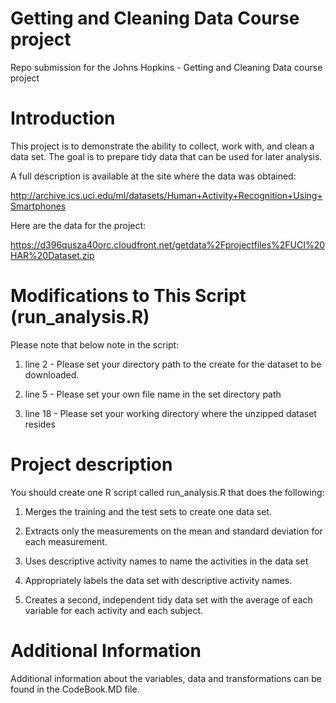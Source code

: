 # Getting and Cleaning Data Course project

Repo submission for the Johns Hopkins - Getting and Cleaning Data course project

# Introduction

This project is to demonstrate the ability to collect, work with, and clean a data set. The goal is to prepare tidy data that can be used for later analysis.

A full description is available at the site where the data was obtained:

http://archive.ics.uci.edu/ml/datasets/Human+Activity+Recognition+Using+Smartphones

Here are the data for the project:

https://d396qusza40orc.cloudfront.net/getdata%2Fprojectfiles%2FUCI%20HAR%20Dataset.zip 

# Modifications to This Script (run_analysis.R)

Please note that below note in the script:

1. line 2 - Please set your directory path to the create for the dataset to be downloaded.

2. line 5 - Please set your own file name in the set directory path 

3. line 18 - Please set your working directory where the unzipped dataset resides  

# Project description

You should create one R script called run_analysis.R that does the following: 

1. Merges the training and the test sets to create one data set. 

2. Extracts only the measurements on the mean and standard deviation for each measurement. 

3. Uses descriptive activity names to name the activities in the data set 

4. Appropriately labels the data set with descriptive activity names. 

5. Creates a second, independent tidy data set with the average of each variable for each activity and each subject.

# Additional Information

Additional information about the variables, data and transformations can be found in the CodeBook.MD file.
